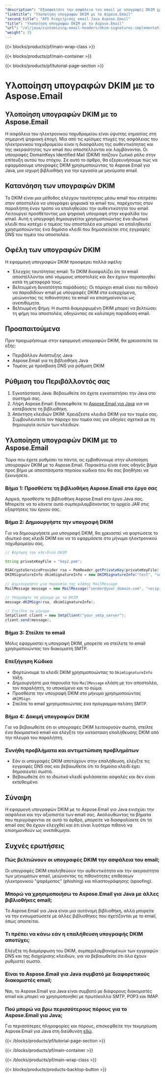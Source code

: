 ```yaml
---
"description": "Εξασφαλίστε την ασφάλεια του email με υπογραφές DKIM χρησιμοποιώντας το Aspose.Email για Java. Οδηγός βήμα προς βήμα και κώδικας για την υλοποίηση του DKIM."
"linktitle": "Υλοποίηση υπογραφών DKIM με το Aspose.Email"
"second_title": "API διαχείρισης email Java Aspose.Email"
"title": "Υλοποίηση υπογραφών DKIM με το Aspose.Email"
"url": "/el/java/customizing-email-headers/dkim-signatures-implementation/"
"weight": 15
---
```


{{< blocks/products/pf/main-wrap-class >}}

{{< blocks/products/pf/main-container >}}

{{< blocks/products/pf/tutorial-page-section >}}

# Υλοποίηση υπογραφών DKIM με το Aspose.Email


## Υλοποίηση υπογραφών DKIM με το Aspose.Email

Η ασφάλεια του ηλεκτρονικού ταχυδρομείου είναι ύψιστης σημασίας στη σημερινή ψηφιακή εποχή. Μία από τις κρίσιμες πτυχές της ασφάλειας του ηλεκτρονικού ταχυδρομείου είναι η διασφάλιση της αυθεντικότητας και της ακεραιότητας των email που αποστέλλονται και λαμβάνονται. Οι υπογραφές DomainKeys Identified Mail (DKIM) παίζουν ζωτικό ρόλο στην επίτευξη αυτού του στόχου. Σε αυτό το άρθρο, θα εξερευνήσουμε πώς να εφαρμόσουμε υπογραφές DKIM χρησιμοποιώντας το Aspose.Email για Java, μια ισχυρή βιβλιοθήκη για την εργασία με μηνύματα email.

## Κατανόηση των υπογραφών DKIM

Το DKIM είναι μια μέθοδος ελέγχου ταυτότητας μέσω email που επιτρέπει στον αποστολέα να υπογράφει ψηφιακά τα email του, παρέχοντας στον παραλήπτη έναν τρόπο να επαληθεύσει την αυθεντικότητα του email. Λειτουργεί προσθέτοντας μια ψηφιακή υπογραφή στην κεφαλίδα του email. Αυτή η υπογραφή δημιουργείται χρησιμοποιώντας ένα ιδιωτικό κλειδί που κατέχει ο τομέας του αποστολέα και μπορεί να επαληθευτεί χρησιμοποιώντας ένα δημόσιο κλειδί που δημοσιεύεται στις εγγραφές DNS του τομέα του αποστολέα.

## Οφέλη των υπογραφών DKIM

Η εφαρμογή υπογραφών DKIM προσφέρει πολλά οφέλη:
- Έλεγχος ταυτότητας email: Το DKIM διασφαλίζει ότι τα email αποστέλλονται από νόμιμους αποστολείς και δεν έχουν παραποιηθεί κατά τη μεταφορά τους.
- Βελτιωμένη δυνατότητα παράδοσης: Οι πάροχοι email είναι πιο πιθανό να παραδίδουν email με υπογραφές DKIM στα εισερχόμενα, μειώνοντας τις πιθανότητες τα email να επισημαίνονται ως ανεπιθύμητα.
- Βελτιωμένη Φήμη: Η σωστά διαμορφωμένη DKIM μπορεί να βελτιώσει τη φήμη του αποστολέα, οδηγώντας σε καλύτερη παράδοση email.

## Προαπαιτούμενα

Πριν προχωρήσουμε στην εφαρμογή υπογραφών DKIM, θα χρειαστείτε τα εξής:
- Περιβάλλον Ανάπτυξης Java
- Aspose.Email για τη βιβλιοθήκη Java
- Τομέας με πρόσβαση DNS για ρύθμιση DKIM

## Ρύθμιση του Περιβάλλοντός σας

1. Εγκατάσταση Java: Βεβαιωθείτε ότι έχετε εγκαταστήσει την Java στο σύστημά σας.
2. Λήψη Aspose.Email: Επισκεφθείτε το [Aspose.Email για Java](https://products.aspose.com/email/java/) για να κατεβάσετε τη βιβλιοθήκη.
3. Απόκτηση κλειδιών DKIM: Χρειάζεστε κλειδιά DKIM για τον τομέα σας. Συμβουλευτείτε τον πάροχο του τομέα σας για οδηγίες σχετικά με τη δημιουργία αυτών των κλειδιών.

## Υλοποίηση υπογραφών DKIM με το Aspose.Email

Τώρα που έχετε ρυθμίσει τα πάντα, ας εμβαθύνουμε στην υλοποίηση υπογραφών DKIM με το Aspose.Email. Παρακάτω είναι ένας οδηγός βήμα προς βήμα με αποσπάσματα πηγαίου κώδικα που θα σας βοηθήσει να ξεκινήσετε.

### Βήμα 1: Προσθέστε τη βιβλιοθήκη Aspose.Email στο έργο σας

Αρχικά, προσθέστε τη βιβλιοθήκη Aspose.Email στο έργο Java σας. Μπορείτε να το κάνετε αυτό συμπεριλαμβάνοντας το αρχείο JAR στις εξαρτήσεις του έργου σας.

### Βήμα 2: Δημιουργήστε την υπογραφή DKIM

Για να δημιουργήσετε μια υπογραφή DKIM, θα χρειαστεί να φορτώσετε το ιδιωτικό σας κλειδί DKIM και να το εφαρμόσετε στο μήνυμα ηλεκτρονικού ταχυδρομείου σας.

```java
// Φόρτωση του κλειδιού DKIM

String privateKeyFile = "key2.pem";

RSACryptoServiceProvider rsa = PemReader.getPrivateKey(privateKeyFile);
DKIMSignatureInfo dkimSignatureInfo = new DKIMSignatureInfo("test", "some_email.com");
 
// Δημιουργήστε μια παρουσία της κλάσης MailMessage
MailMessage message = new MailMessage("sender@your_domain.com", "recipient@recipient_domain.com", "Subject", "Body");

// Υπογράψτε το μήνυμα με το DKIM
message.dKIMSign(rsa, dkimSignatureInfo);

// Στείλτε το μήνυμα
SmtpClient client = new SmtpClient("your_smtp_server");
client.send(message);
```

### Βήμα 3: Στείλτε το email

Μόλις εφαρμοστεί η υπογραφή DKIM, μπορείτε να στείλετε το email χρησιμοποιώντας τον διακομιστή SMTP.

### Επεξήγηση Κώδικα

- Φορτώνουμε το κλειδί DKIM χρησιμοποιώντας το `DkimSignatureInfo` τάξη.
- Δημιουργήστε μια παρουσία του `MailMessage` κλάση με τον αποστολέα, τον παραλήπτη, το υποκείμενο και το σώμα.
- Προσθέστε την υπογραφή DKIM στο μήνυμα χρησιμοποιώντας `dKIMSign`.
- Στείλτε το email χρησιμοποιώντας ένα πρόγραμμα-πελάτη SMTP.

### Βήμα 4: Δοκιμή υπογραφών DKIM

Για να βεβαιωθείτε ότι οι υπογραφές DKIM λειτουργούν σωστά, στείλτε ένα δοκιμαστικό email και ελέγξτε την κατάσταση επαλήθευσης DKIM από την πλευρά του παραλήπτη.

### Συνήθη προβλήματα και αντιμετώπιση προβλημάτων

- Εάν οι υπογραφές DKIM αποτύχουν στην επαλήθευση, ελέγξτε τις εγγραφές DNS σας και βεβαιωθείτε ότι το δημόσιο κλειδί έχει δημοσιευτεί σωστά.
- Βεβαιωθείτε ότι το ιδιωτικό κλειδί φυλάσσεται ασφαλές και δεν είναι εκτεθειμένο.

## Σύναψη

Η εφαρμογή υπογραφών DKIM με το Aspose.Email για Java ενισχύει την ασφάλεια και την αξιοπιστία των email σας. Ακολουθώντας τα βήματα που περιγράφονται σε αυτό το άρθρο, μπορείτε να διασφαλίσετε ότι τα email σας θα έχουν ελεγχθεί και ότι είναι λιγότερο πιθανό να επισημανθούν ως ανεπιθύμητα.

## Συχνές ερωτήσεις

### Πώς βελτιώνουν οι υπογραφές DKIM την ασφάλεια του email;

Οι υπογραφές DKIM επαληθεύουν την αυθεντικότητα και την ακεραιότητα των μηνυμάτων email, μειώνοντας τις πιθανότητες επιθέσεων ηλεκτρονικού "ψαρέματος" (phishing) και πλαστογράφησης (spoofing).

### Μπορώ να χρησιμοποιήσω το Aspose.Email για Java με άλλες βιβλιοθήκες email;

Το Aspose.Email για Java είναι μια αυτόνομη βιβλιοθήκη, αλλά μπορείτε να την ενσωματώσετε με άλλες βιβλιοθήκες που σχετίζονται με το email, όπως απαιτείται.

### Τι πρέπει να κάνω εάν η επαλήθευση υπογραφής DKIM αποτύχει;

Ελέγξτε τη διαμόρφωση του DKIM, συμπεριλαμβανομένων των εγγραφών DNS και της διαχείρισης κλειδιών, για να βεβαιωθείτε ότι όλα έχουν ρυθμιστεί σωστά.

### Είναι το Aspose.Email για Java συμβατό με διαφορετικούς διακομιστές email;

Ναι, το Aspose.Email για Java είναι συμβατό με διάφορους διακομιστές email και μπορεί να χρησιμοποιηθεί με πρωτόκολλα SMTP, POP3 και IMAP.

### Πού μπορώ να βρω περισσότερους πόρους για το Aspose.Email για Java;

Για περισσότερες πληροφορίες και πόρους, επισκεφθείτε την τεκμηρίωση Aspose.Email για Java στη διεύθυνση [εδώ](https://reference.aspose.com/email/java/).

{{< /blocks/products/pf/tutorial-page-section >}}

{{< /blocks/products/pf/main-container >}}

{{< /blocks/products/pf/main-wrap-class >}}

{{< blocks/products/products-backtop-button >}}